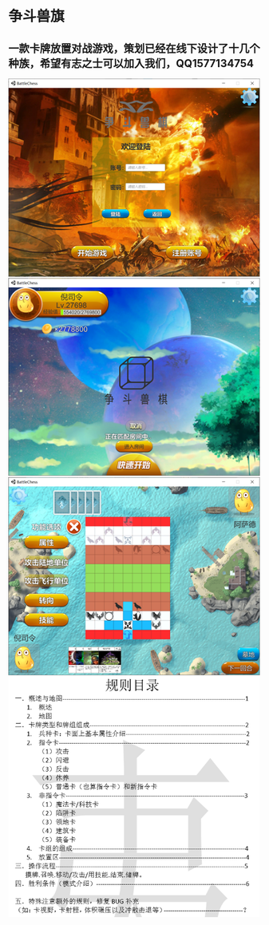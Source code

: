 # 争斗兽旗
##  一款卡牌放置对战游戏，策划已经在线下设计了十几个种族，希望有志之士可以加入我们，QQ1577134754
![image](https://github.com/kc345ws/BattleChess/blob/master/Imgs/login.png?raw=true)
![image](https://github.com/kc345ws/BattleChess/blob/master/Imgs/main.png?raw=true)
![image](https://github.com/kc345ws/BattleChess/blob/master/Imgs/fight.png?raw=true)
![image](https://github.com/kc345ws/BattleChess/blob/master/Imgs/regulation01.png?raw=true)
